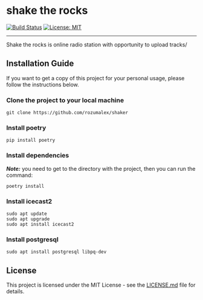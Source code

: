 # shake the rocks

[![Build Status](https://travis-ci.org/rozumalex/shaker.svg?branch=master)](https://travis-ci.org/github/triplinker/triplinker)
[![License: MIT](https://img.shields.io/badge/License-MIT-blue.svg)](https://github.com/triplinker/triplinker/blob/master/LICENSE)

---

Shake the rocks is online radio station with opportunity to upload tracks/

## Installation Guide


If you want to get a copy of this project for your personal usage,
please follow the instructions below.


### Clone the project to your local machine

```
git clone https://github.com/rozumalex/shaker
```

### Install poetry

```
pip install poetry
```

### Install dependencies

***Note:*** you need to get to the directory with the project,
then you can run the command: 

```
poetry install
```

### Install icecast2

```
sudo apt update
sudo apt upgrade
sudo apt install icecast2
```


### Install postgresql

```
sudo apt install postgresql libpq-dev

```

## License

This project is licensed under the MIT License - see the [LICENSE.md](https://github.com/rozumalex/rozumalex/blob/master/LICENSE) file for details.


